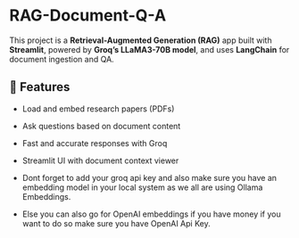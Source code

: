 # RAG-Document-Q-A

This project is a **Retrieval-Augmented Generation (RAG)** app built with **Streamlit**, powered by **Groq’s LLaMA3-70B model**, and uses **LangChain** for document ingestion and QA.

## 🚀 Features
- Load and embed research papers (PDFs)
- Ask questions based on document content
- Fast and accurate responses with Groq
- Streamlit UI with document context viewer

-  Dont forget to add your groq api key and also make sure you have an embedding model in your local system as we all are using Ollama Embeddings.
-  Else you can also go for OpenAI embeddings if you have money if you want to do so make sure you have OpenAI Api Key.
